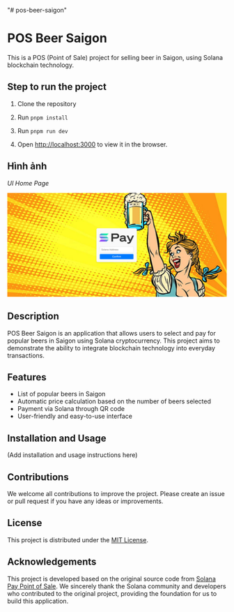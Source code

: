 "# pos-beer-saigon" 
# POS Beer Saigon

This is a POS (Point of Sale) project for selling beer in Saigon, using Solana blockchain technology.

## Step to run the project

1. Clone the repository
2. Run `pnpm install`
3. Run `pnpm run dev`

4. Open [http://localhost:3000](http://localhost:3000) to view it in the browser.


## Hình ảnh

*UI Home Page*

![POS Beer Saigon](./public/home-page.jpg)






## Description

POS Beer Saigon is an application that allows users to select and pay for popular beers in Saigon using Solana cryptocurrency. This project aims to demonstrate the ability to integrate blockchain technology into everyday transactions.

## Features

- List of popular beers in Saigon
- Automatic price calculation based on the number of beers selected
- Payment via Solana through QR code
- User-friendly and easy-to-use interface

## Installation and Usage

(Add installation and usage instructions here)

## Contributions

We welcome all contributions to improve the project. Please create an issue or pull request if you have any ideas or improvements.

## License

This project is distributed under the [MIT License](LICENSE).

## Acknowledgements

This project is developed based on the original source code from [Solana Pay Point of Sale](https://github.com/Laugharne/ssf_s6_exo). We sincerely thank the Solana community and developers who contributed to the original project, providing the foundation for us to build this application.
